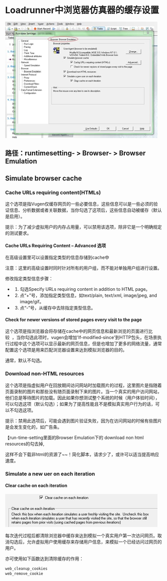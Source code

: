 # Loadrunner中浏览器仿真器的缓存设置

![](./images/lr_05_01.png)

## 路径：runtimesetting- > Browser- > Browser Emulation

## Simulate browser cache

### Cache URLs requiring content(HTMLs)

这个选项是指Vugen仅缓存网页的一些必要信息，这些信息可以是一些必须的验证信息、分析数据或者关联数据，当你勾选了这项后，这些信息自动被缓存（默认是启用）。

提示：为了减少虚拟用户的内存占用量，可以禁用该选项，除非它是一个明确规定的测试要求。

#### Cache URLs Requiring Content – Advanced 选项

在高级设置里可以设置指定类型的信息存储到cache中

注意：这里的高级设置时同时针对所有的用户组，而不能对单独用户组进行设置。

修改指定类型信息步骤：

- 1. 勾选Specify URLs requiring content in addition to HTML page。
- 2. 点“+”号，添加指定类型信息，如text/plain, text/xml, image/jpeg, and image/gif。
- 3. 点“-”号，从缓存中去除指定类型信息。

#### Check for newer versions of stored pages every visit to the page

这个选项是指浏览器会将存储在cache中的网页信息和最新浏览的页面进行比较  ，当你勾选此项时，vugen会增加'If-modified-since'到HTTP包头，在场景执行过程中这个选项可以显示最新的网页信息，但是也增加了更多的网络流量，通常配置这个选项是用来匹配浏览器设置来达到模拟浏览器的目的。

通常，默认不勾选。

### Download non-HTML resources

这个选项是指虚拟用户在回放期间访问网站时加载图片的过程，这里图片是指随着页面录制的图片和那些没有随页面录制下来的图片。当一个真实的用户访问网站，他们总是等待图片的加载。因此如果你想测试整个系统的时候（用户体验时间），可以勾选这项（默认勾选）；如果为了提高性能且不是模拟真实用户行为的话，可以不勾选这项。

提示：禁用此选项后，可能会遇到图片验证失败，因为在访问网站的时候有些图片是会发生变化的，如广告条。

【run-time-setting里面的Browser Emulation下的 download non html resources的勾去掉,

这样不会下载非html的资源了~~！简化脚本，请求少了，或许可以适当提高响应速度。

### Simulate a new uer on each iteration

#### Clear cache on each iteration

![](./images/lr_05_02.png)

每次迭代过程后都清除浏览器中缓存来达到模拟一个真实用户第一次访问网页。取消勾选后，允许虚拟用户使用缓存来存储用户信息，来模拟一个已经访问过网页的用户。

亦可使用如下函数达到清除缓存的作用：
```
web_cleanup_cookies
web_remove_cookie
```